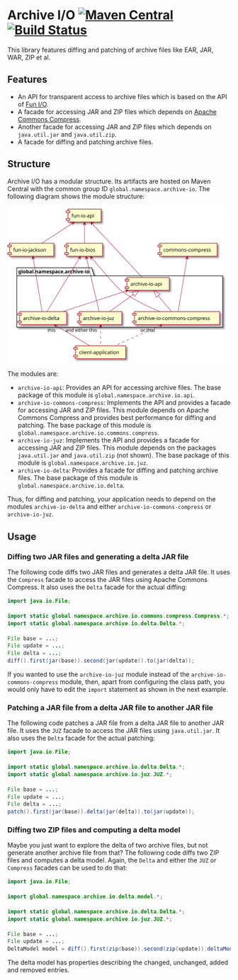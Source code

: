 # Archive I/O [![Maven Central](https://img.shields.io/maven-central/v/global.namespace.archive-io/archive-io.svg)](http://search.maven.org/#search%7Cga%7C1%7Cg%3A%22global.namespace.archive-io%22) [![Build Status](https://api.travis-ci.org/christian-schlichtherle/archive-io.svg)](https://travis-ci.org/christian-schlichtherle/archive-io)

This library features diffing and patching of archive files like EAR, JAR, WAR, ZIP et al.

## Features

+ An API for transparent access to archive files which is based on the API of [Fun I/O].
+ A facade for accessing JAR and ZIP files which depends on [Apache Commons Compress].
+ Another facade for accessing JAR and ZIP files which depends on `java.util.jar` and `java.util.zip`.
+ A facade for diffing and patching archive files.

## Structure

Archive I/O has a modular structure.
Its artifacts are hosted on Maven Central with the common group ID `global.namespace.archive-io`.
The following diagram shows the module structure:

![Module Structure](module-structure.svg)

The modules are:

+ `archive-io-api`: Provides an API for accessing archive files.
  The base package of this module is `global.namespace.archive.io.api`.
+ `archive-io-commons-compress`: Implements the API and provides a facade for accessing JAR and ZIP files.
  This module depends on Apache Commons Compress and provides best performance for diffing and patching.
  The base package of this module is `global.namespace.archive.io.commons.compress`.
+ `archive-io-juz`: Implements the API and provides a facade for accessing JAR and ZIP files.
  This module depends on the packages `java.util.jar` and `java.util.zip` (not shown).
  The base package of this module is `global.namespace.archive.io.juz`.
+ `archive-io-delta`: Provides a facade for diffing and patching archive files.
  The base package of this module is `global.namespace.archive.io.delta`.

Thus, for diffing and patching, your application needs to depend on the modules `archive-io-delta` and either
`archive-io-commons-compress` or `archive-io-juz`.

## Usage

### Diffing two JAR files and generating a delta JAR file

The following code diffs two JAR files and generates a delta JAR file.
It uses the `Compress` facade to access the JAR files using Apache Commons Compress.
It also uses the `Delta` facade for the actual diffing:

```java
import java.io.File;

import static global.namespace.archive.io.commons.compress.Compress.*;
import static global.namespace.archive.io.delta.Delta.*;

File base = ...;
File update = ...;
File delta = ...;
diff().first(jar(base)).second(jar(update)).to(jar(delta));
```

If you wanted to use the `archive-io-juz` module instead of the `archive-io-commons-compress` module, then, apart from
configuring the class path, you would only have to edit the `import` statement as shown in the next example.

### Patching a JAR file from a delta JAR file to another JAR file

The following code patches a JAR file from a delta JAR file to another JAR file.
It uses the `JUZ` facade to access the JAR files using `java.util.jar`.
It also uses the `Delta` facade for the actual patching:

```java
import java.io.File;

import static global.namespace.archive.io.delta.Delta.*;
import static global.namespace.archive.io.juz.JUZ.*;

File base = ...;
File update = ...;
File delta = ...;
patch().first(jar(base)).delta(jar(delta)).to(jar(update));
```

### Diffing two ZIP files and computing a delta model

Maybe you just want to explore the delta of two archive files, but not generate another archive file from that?
The following code diffs two ZIP files and computes a delta model.
Again, the `Delta` and either the `JUZ` or `Compress` facades can be used to do that:

```java
import java.io.File;

import global.namespace.archive.io.delta.model.*;

import static global.namespace.archive.io.delta.Delta.*;
import static global.namespace.archive.io.juz.JUZ.*;

File base = ...;
File update = ...;
DeltaModel model = diff().first(zip(base)).second(zip(update)).deltaModel();
```

The delta model has properties describing the changed, unchanged, added and removed entries.

[Apache Commons Compress]: https://commons.apache.org/proper/commons-compress/
[Fun I/O]: https://github.com/christian-schlichtherle/fun-io
